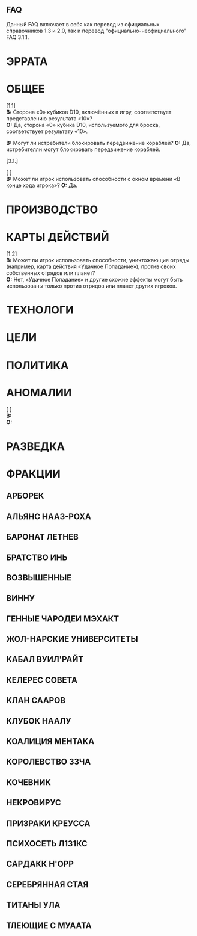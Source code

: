 FAQ
---

Данный FAQ включает в себя как перевод из официальных справочников 1.3 и 2.0, так и перевод "официально-неофициальнoго" FAQ 3.1.1.  

# ЭРРАТА

# ОБЩЕЕ

[1.1]  
**В:**  Сторона «0» кубиков D10, включённых в игру, соответствует представлению результата «10»?  
**О:**  Да, сторона «0» кубика D10, используемого для броска, соответствует результату «10».

**В:**  Могут ли истребители блокировать передвижение кораблей?
**О:**  Да, истребителли могут блокировать передвижение кораблей.

[3.1.]

[ ]  
**В:**  Может ли игрок использовать способности с окном времени «В конце хода игрока»?
**О:**  Да.


# ПРОИЗВОДСТВО

# КАРТЫ ДЕЙСТВИЙ

[1.2]  
**В:** Может ли игрок использовать способности, уничтожающие отряды (например, карта действия «Удачное Попадание»), против своих собственных отрядов или планет?  
**О:** Нет, «Удачное Попадание» и другие схожие эффекты могут быть использованы только против отрядов или планет других игроков.

# ТЕХНОЛОГИ

# ЦЕЛИ

# ПОЛИТИКА

# АНОМАЛИИ

[ ]  
**В:**  
**О:**  

# РАЗВЕДКА

# ФРАКЦИИ

## АРБОРЕК

## АЛЬЯНС НААЗ-РОХА

## БАРОНАТ ЛЕТНЕВ

## БРАТСТВО ИНЬ

## ВОЗВЫШЕННЫЕ

## ВИННУ

## ГЕННЫЕ ЧАРОДЕИ МЭХАКТ

## ЖОЛ-НАРСКИЕ УНИВЕРСИТЕТЫ

## КАБАЛ ВУИЛ'РАЙТ

## КЕЛЕРЕС СОВЕТА

## КЛАН СААРОВ

## КЛУБОК НААЛУ

## КОАЛИЦИЯ МЕНТАКА

## КОРОЛЕВСТВО ЗЗЧА

## КОЧЕВНИК

## НЕКРОВИРУС

## ПРИЗРАКИ КРЕУССА

## ПСИХОСЕТЬ Л1З1КС

## САРДАКК Н'ОРР

## СЕРЕБРЯННАЯ СТАЯ

## ТИТАНЫ УЛА

## ТЛЕЮЩИЕ С МУААТА
